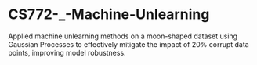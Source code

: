 # CS772-_-Machine-Unlearning
Applied machine unlearning methods on a moon-shaped dataset using Gaussian Processes to effectively mitigate the impact of 20% corrupt data points, improving model robustness.

